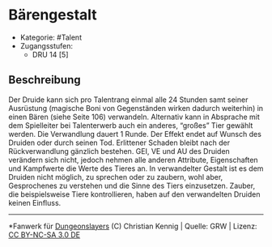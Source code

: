 <!---
Dies ist ein Fanwerk für DUNGEONSLAYERS (C) von Christian Kennig

Quellen:      [Dungeonslayers Grundregelwerk](https://www.f-space.de/ds4/downloads.html)
              [Talentbeschreibungen](https://www.f-space.de/ds4/tools-talentcards.html)
License:      [CC-BY-NC-SA 4.0](https://creativecommons.org/licenses/by-nc-sa/4.0/deed.de)
Richtlinien:  [Fanwerkrichtlinien](https://www.dungeonslayers.net/fanwerk-richtlinien/)
Autor:        Zauberlehrling
-->

  
# Bärengestalt  
- Kategorie: #Talent  
- Zugangsstufen:  
  - DRU 14 [5]  

## Beschreibung  
Der Druide kann sich pro Talentrang einmal alle 24 Stunden samt seiner Ausrüstung (magische Boni von Gegenständen wirken dadurch weiterhin) in einen Bären (siehe Seite 106) verwandeln. Alternativ kann in Absprache mit dem Spielleiter bei Talenterwerb auch ein anderes, “großes” Tier gewählt werden. Die Verwandlung dauert 1 Runde. Der Effekt endet auf Wunsch des Druiden oder durch seinen Tod. Erlittener Schaden bleibt nach der Rückverwandlung gänzlich bestehen. GEI, VE und AU des Druiden verändern sich nicht, jedoch nehmen alle anderen Attribute, Eigenschaften und Kampfwerte die Werte des Tieres an. In verwandelter Gestalt ist es dem Druiden nicht möglich, zu sprechen oder zu zaubern, wohl aber, Gesprochenes zu verstehen und die Sinne des Tiers einzusetzen. Zauber, die beispielsweise Tiere kontrollieren, haben auf den verwandelten Druiden keinen Einfluss.


___  
*Fanwerk für [Dungeonslayers](https://www.dungeonslayers.net/) (C) Christian Kennig | Quelle: GRW | Lizenz: [CC BY-NC-SA 3.0 DE](https://creativecommons.org/licenses/by-nc-sa/3.0/de/)  